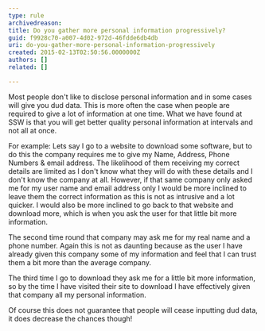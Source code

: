 ```yaml
---
type: rule
archivedreason: 
title: Do you gather more personal information progressively?
guid: f9928c70-a007-4d02-972d-46fdde6db4db
uri: do-you-gather-more-personal-information-progressively
created: 2015-02-13T02:50:56.0000000Z
authors: []
related: []

---
```


Most people don't like to disclose personal information and in some cases will give    you dud data. This is more often the case when people are required to give a lot    of information at one time. What we have found at SSW is that you will get better    quality personal information at intervals and not all at once.

For example: Lets say I go to a website to download some software, but to do this    the company requires me to give my Name, Address, Phone Numbers & email address.    The likelihood of them receiving my correct details are limited as I don't know    what they will do with these details and I don't know the company at all. However,    if that same company only asked me for my user name and email    address only I would be more inclined to leave them the correct information as this    is not as intrusive and a lot quicker. I would also be more inclined to go back    to that website and download more, which is when you ask the user for that little    bit more information.

The second time round that company may ask me for my real name and a phone    number. Again this is not as daunting because as the user I have already given this    company some of my information and feel that I can trust them a bit more than the    average company.

The third time I go to download they ask me for a little bit more information, so    by the time I have visited their site to download I have effectively given that    company all my personal information.

Of course this does not guarantee that people will cease inputting dud data, it does    decrease the chances though!

<!--endintro-->

